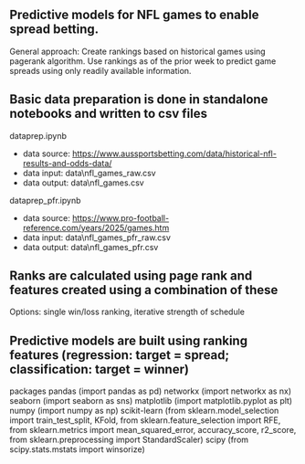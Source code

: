 ## Predictive models for NFL games to enable spread betting.

General approach:  Create rankings based on historical games using pagerank algorithm.  Use rankings as of the prior week to predict game spreads using only readily available information.

## Basic data preparation is done in standalone notebooks and written to csv files

dataprep.ipynb
- data source: https://www.aussportsbetting.com/data/historical-nfl-results-and-odds-data/
- data input: data\nfl_games_raw.csv
- data output:  data\nfl_games.csv

dataprep_pfr.ipynb
- data source: https://www.pro-football-reference.com/years/2025/games.htm
- data input: data\nfl_games_pfr_raw.csv
- data output: data\nfl_games_pfr.csv


## Ranks are calculated using page rank and features created using a combination of these

Options:  single win/loss ranking, iterative strength of schedule

## Predictive models are built using ranking features (regression:  target = spread; classification: target = winner)

packages
pandas (import pandas as pd)
networkx (import networkx as nx)
seaborn (import seaborn as sns)
matplotlib (import matplotlib.pyplot as plt)
numpy (import numpy as np)
scikit-learn (from sklearn.model_selection import train_test_split, KFold, from sklearn.feature_selection import RFE, from sklearn.metrics import mean_squared_error, accuracy_score, r2_score, from sklearn.preprocessing import StandardScaler)
scipy (from scipy.stats.mstats import winsorize)

